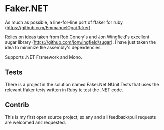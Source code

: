 Faker.NET
================================================

As much as possible, a line-for-line port of ffaker for ruby (https://github.com/EmmanuelOga/ffaker).

Relies on ideas taken from Rob Conery's and Jon Wingfield's excellent sugar library (https://github.com/jonwingfield/sugar). I have just taken the idea to minimize the assembly's dependencies.

Supports .NET Framework and Mono.


Tests
------------------------------------------------

There is a project in the solution named Faker.Net.NUnit.Tests that uses the relevant ffaker tests written in Ruby to test the .NET code.


Contrib
------------------------------------------------
This is my first open source project, so any and all feedback/pull requests are welcomed and requested.

